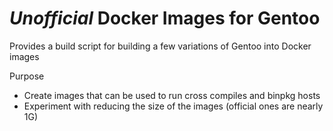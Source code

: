 # *Unofficial* Docker Images for Gentoo
Provides a build script for building a few variations of Gentoo into Docker images

Purpose
+ Create images that can be used to run cross compiles and binpkg hosts
+ Experiment with reducing the size of the images (official ones are nearly 1G)
